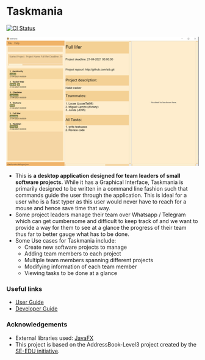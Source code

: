 # Taskmania

[![CI Status](https://github.com/AY2021S1-CS2103T-T10-3/tp/workflows/Java%20CI/badge.svg)](https://github.com/AY2021S1-CS2103T-T10-3/tp/actions)

![Ui](docs/images/Ui.png)

* This is **a desktop application designed for team leaders of small software projects.** While it has a Graphical
Interface, Taskmania is primarily designed to be written in a command line fashion such that commands guide the user
through the application. This is ideal for a user who is a fast typer as this user would never have to reach
for a mouse and hence save time that way.
* Some project leaders manage their team over Whatsapp / Telegram which can get cumbersome and difficult to keep
 track of and we want to provide a way for them to see at a glance the progress of their team thus far to better
  gauge what has to be done.
* Some Use cases for Taskmania include:
  * Create new software projects to manage
  * Adding team members to each project
  * Multiple team members spanning different projects
  * Modifying information of each team member
  * Viewing tasks to be done at a glance

### Useful links

* [User Guide](https://ay2021s1-cs2103t-w10-3.github.io/tp/UserGuide.html)
* [Developer Guide](https://ay2021s1-cs2103t-w10-3.github.io/tp/DeveloperGuide.html)

### Acknowledgements

* External libraries used: [JavaFX](https://openjfx.io/)
* This project is based on the AddressBook-Level3 project created by the [SE-EDU initiative](https://se-education.org).

